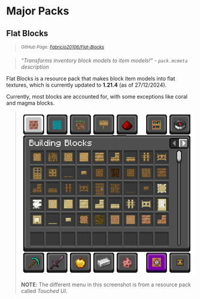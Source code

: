 # Major Packs
## Flat Blocks
> <sup>*GitHub Page: [Fabricio20106/Flat-Blocks](https://github.com/Fabricio20106/Flat-Blocks)*</sup>

> *"Transforms inventory block models to item models!" - `pack.mcmeta` description*

Flat Blocks is a resource pack that makes block item models into flat textures, which is currently updated to **1.21.4** (as of 27/12/2024).

Currently, most blocks are accounted for, with some exceptions like coral and magma blocks.

> <center> <img src="Screenshots/building_blocks_flat_blocks.png" width=500> </center>
>
> **NOTE**: The different menu in this screenshot is from a resource pack called *Touched UI*.